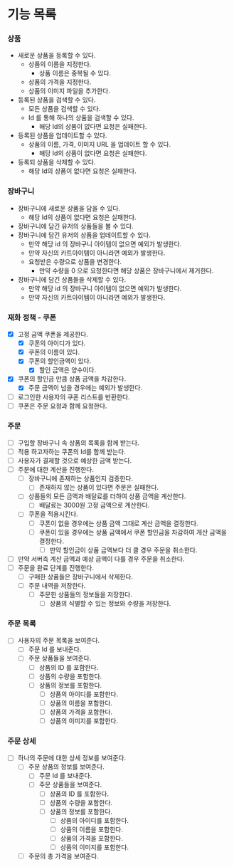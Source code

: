 # 기능 목록

### 상품

- 새로운 상품을 등록할 수 있다.
    - 상품의 이름을 지정한다.
        - 상품 이름은 중복될 수 있다.
    - 상품의 가격을 지정한다.
    - 상품의 이미지 파일을 추가한다.
- 등록된 상품을 검색할 수 있다.
    - 모든 상품을 검색할 수 있다.
    - Id 를 통해 하나의 상품을 검색할 수 있다.
        - 해당 Id의 상품이 없다면 요청은 실패한다.
- 등록된 상품을 업데이트할 수 있다.
    - 상품의 이름, 가격, 이미지 URL 을 업데이트 할 수 있다.
        - 해당 Id의 상품이 없다면 요청은 실패한다.
- 등록되 상품을 삭제할 수 있다.
    - 해당 Id의 상품이 없다면 요청은 실패한다.

### 장바구니

- 장바구니에 새로운 상품을 담을 수 있다.
    - 해당 Id의 상품이 없다면 요청은 실패한다.
- 장바구니에 담긴 유저의 상품들을 볼 수 있다.
- 장바구니에 담긴 유저의 상품을 업데이트할 수 있다.
    - 만약 해당 id 의 장바구니 아이템이 없으면 예외가 발생한다.
    - 만약 자신의 카트아이템이 아니라면 예외가 발생한다.
    - 요청받은 수량으로 상품을 변경한다.
        - 만약 수량을 0 으로 요청한다면 해당 상품은 장바구니에서 제거한다.
- 장바구니에 담긴 상품들을 삭제할 수 있다.
    - 만약 해당 id 의 장바구니 아이템이 없으면 예외가 발생한다.
    - 만약 자신의 카트아이템이 아니라면 예외가 발생한다.

### 재화 정책 - 쿠폰

- [x] 고정 금액 쿠폰을 제공한다.
    - [x] 쿠폰의 아이디가 있다.
    - [x] 쿠폰의 이름이 있다.
    - [x] 쿠폰의 할인금액이 있다.
        - [x] 할인 금액은 양수이다.
- [x] 쿠폰의 할인금 만큼 상품 금액을 차감한다.
    - [x] 주문 금액이 넘을 경우에는 예외가 발생한다.
- [ ] 로그인한 사용자의 쿠폰 리스트를 반환한다.
- [ ] 쿠폰은 주문 요청과 함께 요청한다.

### 주문

- [ ] 구입할 장바구니 속 상품의 목록을 함께 받는다.
- [ ] 적용 하고자하는 쿠폰의 Id를 함께 받는다.
- [ ] 사용자가 결제할 것으로 예상한 금액 받는다.
- [ ] 주문에 대한 계산을 진행한다.
    - [ ] 장바구니에 존재하는 상품인지 검증한다.
        - [ ] 존재하지 않는 상품이 있다면 주문은 실패한다.
    - [ ] 상품들의 모든 금액과 배달료를 더하여 상품 금액을 계산한다.
        - [ ] 배달료는 3000원 고정 금액으로 계산한다.
    - [ ] 쿠폰을 적용시킨다.
        - [ ] 쿠폰이 없을 경우에는 상품 금액 그대로 계산 금액을 결정한다.
        - [ ] 쿠폰이 있을 경우에는 상품 금액에서 쿠폰 할인금을 차감하여 게산 금액을 결정한다.
            - [ ] 만약 할인금이 상품 금액보다 더 클 경우 주문을 취소한다.
- [ ] 만약 서버측 계산 금액과 예상 금액이 다를 경우 주문을 취소한다.
- [ ] 주문을 완료 단계를 진행한다.
    - [ ] 구매한 상품들은 장바구니에서 삭제한다.
    - [ ] 주문 내역을 저장한다.
        - [ ] 주문한 상품들의 정보들을 저장한다.
            - [ ] 상품의 식별할 수 있는 정보와 수량을 저장한다.

### 주문 목록

- [ ] 사용자의 주문 목록을 보여준다.
    - [ ] 주문 Id 를 보내준다.
    - [ ] 주문 상품들을 보여준다.
        - [ ] 상품의 ID 를 포함한다.
        - [ ] 상품의 수량을 포함한다.
        - [ ] 상품의 정보를 포함한다.
            - [ ] 상품의 아이디를 포함한다.
            - [ ] 상품의 이름을 포함한다.
            - [ ] 상품의 가격을 포함한다.
            - [ ] 상품의 이미지를 포함한다.

### 주문 상세

- [ ] 하나의 주문에 대한 상세 정보를 보여준다.
    - [ ] 주문 상품의 정보를 보여준다.
        - [ ] 주문 Id 를 보내준다.
        - [ ] 주문 상품들을 보여준다.
            - [ ] 상품의 ID 를 포함한다.
            - [ ] 상품의 수량을 포함한다.
            - [ ] 상품의 정보를 포함한다.
                - [ ] 상품의 아이디를 포함한다.
                - [ ] 상품의 이름을 포함한다.
                - [ ] 상품의 가격을 포함한다.
                - [ ] 상품의 이미지를 포함한다.
    - [ ] 주문의 총 가격을 보여준다.
